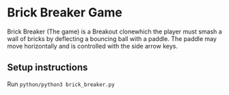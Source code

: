 # Brick Breaker Game

Brick Breaker (The game) is a Breakout clonewhich the player must smash a wall of bricks by deflecting a bouncing ball with a paddle. The paddle may move horizontally and is controlled with the side arrow keys.

## Setup instructions

Run `python/python3 brick_breaker.py`

